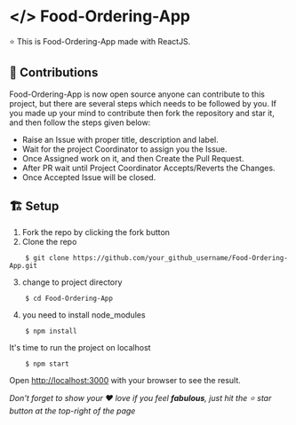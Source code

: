 # </> Food-Ordering-App
⭐ This is Food-Ordering-App made with ReactJS. <br>

## 🤝 Contributions
Food-Ordering-App is now open source anyone can contribute to this project, but there are several steps which needs to be followed by you. If you made up your mind to contribute then fork the repository and star it, and then follow the steps given below:  
- Raise an Issue with proper title, description and label.
- Wait for the project Coordinator to assign you the Issue.
- Once Assigned work on it, and then Create the Pull Request.
- After PR wait until Project Coordinator Accepts/Reverts the Changes.
- Once Accepted Issue will be closed.

## 🏗 Setup 
1. Fork the repo by clicking the fork button
2. Clone the repo
```
    $ git clone https://github.com/your_github_username/Food-Ordering-App.git
```
3. change to project directory
```
    $ cd Food-Ordering-App
```
4. you need to install node_modules
```
    $ npm install
```
It's time to run the project on localhost
```
    $ npm start
```
Open [http://localhost:3000](http://localhost:3000) with your browser to see the result.


_Don't forget to show your ❤ love if you feel __fabulous__, just hit the ⭐ star button at the top-right of the page_
